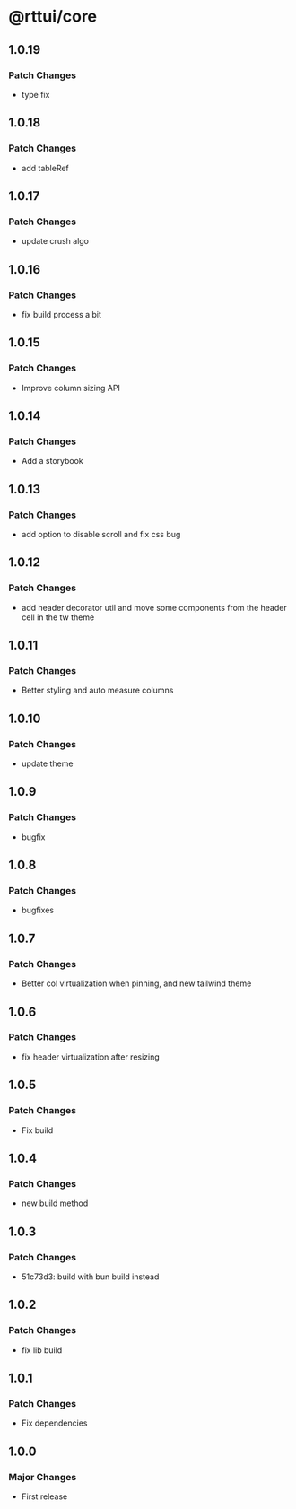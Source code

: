 # @rttui/core

## 1.0.19

### Patch Changes

- type fix

## 1.0.18

### Patch Changes

- add tableRef

## 1.0.17

### Patch Changes

- update crush algo

## 1.0.16

### Patch Changes

- fix build process a bit

## 1.0.15

### Patch Changes

- Improve column sizing API

## 1.0.14

### Patch Changes

- Add a storybook

## 1.0.13

### Patch Changes

- add option to disable scroll and fix css bug

## 1.0.12

### Patch Changes

- add header decorator util and move some components from the header cell in the tw theme

## 1.0.11

### Patch Changes

- Better styling and auto measure columns

## 1.0.10

### Patch Changes

- update theme

## 1.0.9

### Patch Changes

- bugfix

## 1.0.8

### Patch Changes

- bugfixes

## 1.0.7

### Patch Changes

- Better col virtualization when pinning, and new tailwind theme

## 1.0.6

### Patch Changes

- fix header virtualization after resizing

## 1.0.5

### Patch Changes

- Fix build

## 1.0.4

### Patch Changes

- new build method

## 1.0.3

### Patch Changes

- 51c73d3: build with bun build instead

## 1.0.2

### Patch Changes

- fix lib build

## 1.0.1

### Patch Changes

- Fix dependencies

## 1.0.0

### Major Changes

- First release
